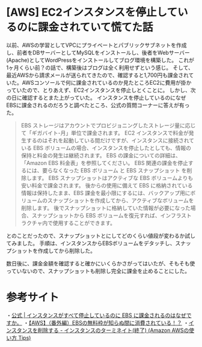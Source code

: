 # [AWS] EC2インスタンスを停止しているのに課金されていて慌てた話

以前、AWSの学習としてVPCにプライベートとパブリックサブネットを作成し、前者をDBサーバーとしてMySQLをインストールし、後者をWebサーバー(Apache)としてWordPressをインストールしてブログ環境を構築した。
これが1ヶ月くらい前？の話で、構築後はブログは全く利用せずという感じ。
そして、最近AWSから請求メールが送られてきたので、確認すると1,700円も課金されていた。AWSコンソールで何に課金されているのか見たところEC2に費用が掛かっていたので、とりあえず、EC2インスタンスを停止しとくことに。
しかし、次の日に確認するとまた上がっていた。
インスタンスを停止しているのになぜEBSに課金されるのだろうと調べたところ、公式の質問コーナーに答えが有った。

> EBS ストレージはアカウントでプロビジョニングしたストレージ量に応じて「ギガバイト-月」単位で課金されます。
> EC2 インスタンスで料金が発生するのはそれを起動している間だけですが、インスタンスに接続されている EBS ボリュームの場合、インスタンスを停止したとしても、情報の保持と料金の発生は継続されます。
> EBS の課金についての詳細は、「Amazon EBS 料金表」を参照してください。
> EBS 関連の課金を停止するには、要らなくなった EBS ボリューム と EBS スナップショット を削除します。
> EBS スナップショットはアクティブな EBS ボリュームよりも安い料金で課金されます。
> 後からの使用に備えて EBS に格納されている情報は保持したまま、EBS 課金を最小限にするには、バックアップ用にボリュームのスナップショットを作成してから、アクティブなボリュームを削除します。
> 後でスナップショットに格納していた情報が必要になった場合、スナップショットから EBS ボリュームを復元すれば、インフラストラクチャ内で使用することができます。

とのことだったので、スナップショットとにしてどのくらい値段が変わるか試してみました。
手順は、インスタンスからEBSボリュームをデタッチし、スナップショットを作成してから削除した。

数日後に、課金金額を確認すると確かにいくらかさがってはいたが、そもそも使っていないので、スナップショットも削除し完全に課金を止めることにした。

# 参考サイト

・[公式 | インスタンスがすべて停止しているのに EBS に課金されるのはなぜですか。](https://aws.amazon.com/jp/premiumsupport/knowledge-center/ebs-charge-stopped-instance/)
・[【AWS】（番外編）EBSの無料枠が知らぬ間に消費されている！？](https://www.wantanblog.com/entry/2019/08/12/002745)
・[インスタンスを削除する - インスタンスのターミネイト(終了) (Amazon AWSの使い方 Tips)](https://www.ipentec.com/document/amazon-ec2-terminate-instance)
